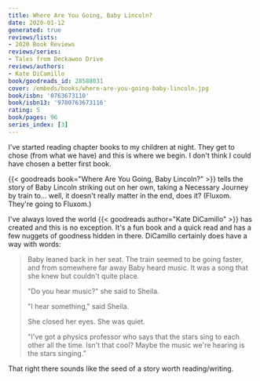 ```yaml
---
title: Where Are You Going, Baby Lincoln?
date: 2020-01-12
generated: true
reviews/lists:
- 2020 Book Reviews
reviews/series:
- Tales from Deckawoo Drive
reviews/authors:
- Kate DiCamillo
book/goodreads_id: 28588031
cover: /embeds/books/where-are-you-going-baby-lincoln.jpg
book/isbn: '0763673110'
book/isbn13: '9780763673116'
rating: 5
book/pages: 96
series_index: [3]
---
```

I've started reading chapter books to my children at night. They get to chose (from what we have) and this is where we begin. I don't think I could have chosen a better first book.  

{{< goodreads book="Where Are You Going, Baby Lincoln?" >}} tells the story of Baby Lincoln striking out on her own, taking a Necessary Journey by train to... well, it doesn't really matter in the end, does it? (Fluxom. They're going to Fluxom.)  

<!--more-->

I've always loved the world {{< goodreads author="Kate DiCamillo" >}} has created and this is no exception. It's a fun book and a quick read and has a few nuggets of goodness hidden in there. DiCamillo certainly does have a way with words:  

> Baby leaned back in her seat. The train seemed to be going faster, and from somewhere far away Baby heard music. It was a song that she knew but couldn't quite place.  
>
> "Do you hear music?" she said to Sheila.  
>
> "I hear something," said Sheila.  
>
> She closed her eyes. She was quiet.  
>
> "I've got a physics professor who says that the stars sing to each other all the time. Isn't that cool? Maybe the music we're hearing is the stars singing.”  

That right there sounds like the seed of a story worth reading/writing.